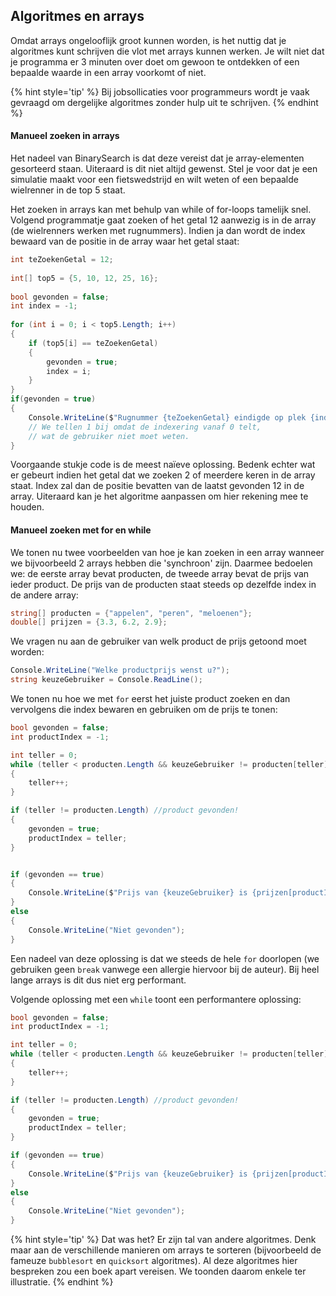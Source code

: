 ## Algoritmes en arrays

Omdat arrays ongelooflijk groot kunnen worden, is het nuttig dat je algoritmes kunt schrijven die vlot met arrays kunnen werken. Je wilt niet dat je programma er 3 minuten over doet om gewoon te ontdekken of een bepaalde waarde in een array voorkomt of niet.

{% hint style='tip' %}
Bij jobsollicaties voor programmeurs wordt je vaak gevraagd om dergelijke algoritmes zonder hulp uit te schrijven.
{% endhint %}

#### Manueel zoeken in arrays

Het nadeel van BinarySearch is dat deze vereist dat je array-elementen gesorteerd staan. Uiteraard is dit niet altijd gewenst. Stel je voor dat je een simulatie maakt voor een fietswedstrijd en wilt weten of een bepaalde wielrenner in de top 5 staat.

Het zoeken in arrays kan met behulp van while of for-loops tamelijk snel. Volgend programmatje gaat zoeken of het getal 12 aanwezig is in de array (de wielrenners werken met rugnummers). Indien ja dan wordt de index bewaard van de positie in de array waar het getal staat:

```csharp
int teZoekenGetal = 12;
 
int[] top5 = {5, 10, 12, 25, 16};
 
bool gevonden = false;
int index = -1;
 
for (int i = 0; i < top5.Length; i++)
{
    if (top5[i] == teZoekenGetal)
    {
        gevonden = true;
        index = i;
    }
}
if(gevonden = true)
{
    Console.WriteLine($"Rugnummer {teZoekenGetal} eindigde op plek {index+1}");
    // We tellen 1 bij omdat de indexering vanaf 0 telt, 
    // wat de gebruiker niet moet weten. 
}
```

Voorgaande stukje code is de meest naïeve oplossing. Bedenk echter wat er gebeurt indien het getal dat we zoeken 2 of meerdere keren in de array staat. Index zal dan de positie bevatten van de laatst gevonden 12 in de array. Uiteraard kan je het algoritme aanpassen om hier rekening mee te houden.

#### Manueel zoeken met for en while

We tonen nu twee voorbeelden van hoe je kan zoeken in een array wanneer we bijvoorbeeld 2 arrays hebben die 'synchroon' zijn. Daarmee bedoelen we: de eerste array bevat producten, de tweede array bevat de prijs van ieder product. De prijs van de producten staat steeds op dezelfde index in de andere array:

```csharp
string[] producten = {"appelen", "peren", "meloenen"};
double[] prijzen = {3.3, 6.2, 2.9};
```

We vragen nu aan de gebruiker van welk product de prijs getoond moet worden:

```csharp
Console.WriteLine("Welke productprijs wenst u?");
string keuzeGebruiker = Console.ReadLine();
```

We tonen nu hoe we met ``for`` eerst het juiste product zoeken en dan vervolgens die index bewaren en gebruiken om de prijs te tonen:

```csharp
bool gevonden = false;
int productIndex = -1;

int teller = 0;
while (teller < producten.Length && keuzeGebruiker != producten[teller])
{
    teller++;
}

if (teller != producten.Length) //product gevonden!
{
    gevonden = true;
    productIndex = teller;
}


if (gevonden == true)
{
    Console.WriteLine($"Prijs van {keuzeGebruiker} is {prijzen[productIndex]}");
}
else
{
    Console.WriteLine("Niet gevonden");
}
```

Een nadeel van deze oplossing is dat we steeds de hele ``for`` doorlopen (we gebruiken geen ``break`` vanwege een allergie hiervoor bij de auteur). Bij heel lange arrays is dit dus niet erg performant.

Volgende oplossing met een ``while`` toont een performantere oplossing:

```csharp
bool gevonden = false;
int productIndex = -1;

int teller = 0;
while (teller < producten.Length && keuzeGebruiker != producten[teller])
{
    teller++;
}

if (teller != producten.Length) //product gevonden!
{
    gevonden = true;
    productIndex = teller;
}

if (gevonden == true)
{
    Console.WriteLine($"Prijs van {keuzeGebruiker} is {prijzen[productIndex]}");
}
else
{
    Console.WriteLine("Niet gevonden");
}
```

{% hint style='tip' %}
Dat was het? Er zijn tal van andere algoritmes. Denk maar aan de verschillende manieren om arrays te sorteren (bijvoorbeeld de fameuze ``bubblesort`` en ``quicksort`` algoritmes). Al deze algoritmes hier bespreken zou een boek apart vereisen. We toonden daarom enkele ter illustratie.
{% endhint %}